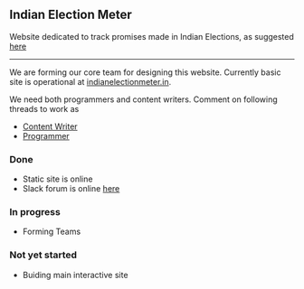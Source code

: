 ## Indian Election Meter

Website dedicated to track promises made in Indian Elections, 
as suggested <a href="https://www.reddit.com/r/india/comments/3sv4zi/we_need_a_website_for_tracking_the_promises_made/">here</a>

-------------

We are forming our core team for designing this website. Currently basic site is operational at <a href="http://indianelectionmeter.in">indianelectionmeter.in</a>. 

We need both programmers and content writers. Comment on following threads to work as
- <a href="https://github.com/reddit-india/indianelectionmeter.github.io/issues/9">Content Writer</a>
- <a href="https://github.com/reddit-india/indianelectionmeter.github.io/issues/10">Programmer</a>

### Done
* Static site is online
* Slack forum is online <a href="https://indianpromisetracker.slack.com">here</a> 

### In progress 
* Forming Teams

### Not yet started
* Buiding main interactive site